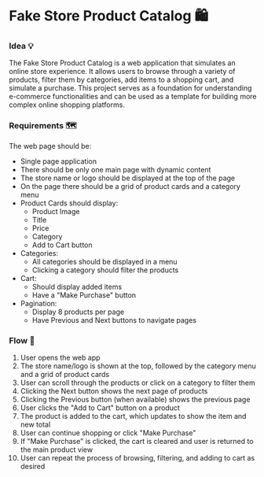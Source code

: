 # Fake Store Product Catalog 🛍️

### Idea 💡

The Fake Store Product Catalog is a web application that simulates an online store experience. It allows users to browse through a variety of products, filter them by categories, add items to a shopping cart, and simulate a purchase. This project serves as a foundation for understanding e-commerce functionalities and can be used as a template for building more complex online shopping platforms.

### Requirements 🗺

The web page should be:
* Single page application
* There should be only one main page with dynamic content
* The store name or logo should be displayed at the top of the page
* On the page there should be a grid of product cards and a category menu
* Product Cards should display:
  * Product Image
  * Title
  * Price
  * Category
  * Add to Cart button
* Categories:
  * All categories should be displayed in a menu
  * Clicking a category should filter the products
* Cart:
  * Should display added items
  * Have a "Make Purchase" button
* Pagination:
  * Display 8 products per page
  * Have Previous and Next buttons to navigate pages

###   Flow 🌈

1. User opens the web app
2. The store name/logo is shown at the top, followed by the category menu and a grid of product cards
3. User can scroll through the products or click on a category to filter them
4. Clicking the Next button shows the next page of products
5. Clicking the Previous button (when available) shows the previous page
6. User clicks the "Add to Cart" button on a product
7. The product is added to the cart, which updates to show the item and new total
8. User can continue shopping or click "Make Purchase"
9. If "Make Purchase" is clicked, the cart is cleared and user is returned to the main product view
10. User can repeat the process of browsing, filtering, and adding to cart as desired